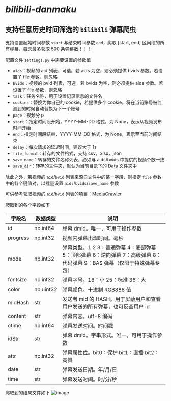 # ***bilibili-danmaku***
支持任意历史时间筛选的 `bilibili` 弹幕爬虫
---
支持设置起始时间参数 `start` 与结束时间参数 `end`，爬取 [start, end] 区间段的所有弹幕，每天最多获取 500 条弹幕数！！！

配置文件 `settings.py` 中需要设置的参数值
- `aids`：视频的 aid 列表，可选。若 aids 为空，则必须提供 bvids 参数。若设置了 file 参数，则忽略
- `bvids`：视频的 bvid 列表，可选。若 bvids 为空，则必须提供 aids 参数。若设置了 file 参数，则忽略
- `task`：任务名称，用于设置记录信息的文件名
- `cookies`：替换为你自己的 cookie，若提供多个 cookie，将在当前账号被监测到的时候自动替换为下一个账号
- `page`：视频分 p
- `start`：指定时间段开始，YYYY-MM-DD 格式，为 None，表示从视频发布时间开始
- `end`：指定时间段结束，YYYY-MM-DD 格式，为 None，表示至当前时间结束
- `delay`：每次请求的延迟时间，建议大于 1s
- `file_format`：转存的文件格式，支持 csv，xlsx，json
- `save_name`：转存的文件名称列表，必须与 aids/bvids 中提供的视频个数一致
- `save_dir`：转存的文件夹，默认为当前目录下的 Data 文件夹中

除此之外，若视频的 `aid`/`bvid` 列表来源自文件中的某一字段，则指定 `file` 参数中的各个键值对，以批量设置 `aids`/`bvids`/`save_name` 参数

可供参考获取视频的 `aid`/`bvid` 列表的项目：[MediaCrawler](https://github.com/NanmiCoder/MediaCrawler "MediaCrawler")

爬取到的各个字段如下

| 字段名    | 数据类型  | 说明                                                                 |
| --------- | --------- | -------------------------------------------------------------------- |
| id        | np.int64  | 弹幕 dmid。唯一，可用于操作参数                                      |
| progress  | np.int32  | 视频内弹幕出现时间。毫秒                                            |
| mode      | np.int32  | 弹幕类型。1 2 3：普通弹幕 4：底部弹幕 5：顶部弹幕 6：逆向弹幕 7：高级弹幕 8：代码弹幕 9：BAS 弹幕（仅限于特殊弹幕专包） |
| fontsize  | np.int32  | 弹幕字号。18：小 25：标准 36：大                                    |
| color     | np.uint32 | 弹幕颜色。十进制 RGB888 值                                          |
| midHash   | str       | 发送者 mid 的 HASH。用于屏蔽用户和查看用户发送的所有弹幕，也可反查用户 id |
| content   | str       | 弹幕内容。utf-8 编码                                                |
| ctime     | np.int64  | 弹幕发送时间。时间戳                                                |
| idStr     | str       | 弹幕 dmid。字串形式。唯一，可用于操作参数                            |
| attr      | np.int32  | 弹幕属性位。bit0：保护 bit1：直播 bit2：高赞                        |
| date      | str       | 弹幕发送日期。年/月/日                                             |
| time      | str       | 弹幕发送时间。时/分/秒                                             |

爬取到的结果文件如下
![image](https://github.com/user-attachments/assets/032d6b97-e5ee-41c3-a6de-05844664be00)
